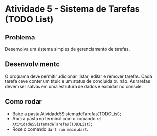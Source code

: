 # Atividade 5 - Sistema de Tarefas (TODO List)
## Problema

Desenvolva um sistema simples de gerenciamento de tarefas.

## Desenvolvimento

O programa deve permitir adicionar, listar, editar e remover tarefas.
Cada tarefa deve conter um título e um status de concluída ou não. As tarefas devem
ser salvas em uma estrutura de dados e exibidas no console.

## Como rodar

- Baixe a pasta Atividade5SistemadeTarefas(TODOList);
- Abra a pasta no terminal com o comando `cd Atividade5SistemadeTarefas(TODOList)`;
- Rode o comando `dart run main.dart`.

